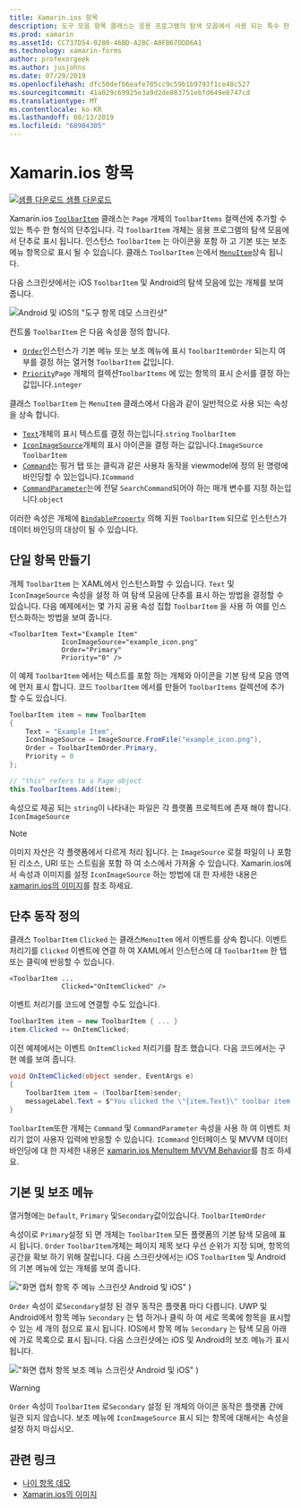 ```yaml
---
title: Xamarin.ios 항목
description: 도구 모음 항목 클래스는 응용 프로그램의 탐색 모음에서 사용 되는 특수 한 형식의 단추입니다.
ms.prod: xamarin
ms.assetId: CC737D54-0280-46BD-A2BC-A0FB67DDD6A1
ms.technology: xamarin-forms
author: profexorgeek
ms.author: jusjohns
ms.date: 07/29/2019
ms.openlocfilehash: dfc50defb6eafe705cc9c59b1b9793f1ce48c527
ms.sourcegitcommit: 41a029c69925e3a9d2de883751ebfd649e8747cd
ms.translationtype: MT
ms.contentlocale: ko-KR
ms.lasthandoff: 08/13/2019
ms.locfileid: "68984305"
---
```

# <a name="xamarinforms-toolbaritem"></a>Xamarin.ios 항목

[![샘플 다운로드](~/media/shared/download.png) 샘플 다운로드](https://docs.microsoft.com/en-us/samples/xamarin/xamarin-forms-samples/userinterface-toolbaritem/)

Xamarin.ios [`ToolbarItem`](xref:Xamarin.Forms.ToolbarItem) 클래스는 `Page` 개체의 `ToolbarItems` 컬렉션에 추가할 수 있는 특수 한 형식의 단추입니다. 각 `ToolbarItem` 개체는 응용 프로그램의 탐색 모음에서 단추로 표시 됩니다. 인스턴스 `ToolbarItem` 는 아이콘을 포함 하 고 기본 또는 보조 메뉴 항목으로 표시 될 수 있습니다. 클래스 `ToolbarItem` 는에서 [`MenuItem`](xref:Xamarin.Forms.MenuItem)상속 됩니다.

다음 스크린샷에서는 iOS `ToolbarItem` 및 Android의 탐색 모음에 있는 개체를 보여 줍니다.

![Android 및 iOS의 "도구 항목 데모 스크린샷"](toolbaritem-images/toolbaritem-device-screenshot.png "Android 및 iOS의 도구 모음의 항목 데모 스크린샷")

컨트롤 `ToolbarItem` 은 다음 속성을 정의 합니다.

* [`Order`](xref:Xamarin.Forms.ToolbarItem.Order)인스턴스가 기본 메뉴 또는 보조 메뉴에 표시 `ToolbarItemOrder` 되는지 여부를 결정 하는 열거형 `ToolbarItem` 값입니다.
* [`Priority`](xref:Xamarin.Forms.ToolbarItem.Priority)`Page` 개체의 컬렉션`ToolbarItems` 에 있는 항목의 표시 순서를 결정 하는 값입니다.`integer`

클래스 `ToolbarItem` 는 `MenuItem` 클래스에서 다음과 같이 일반적으로 사용 되는 속성을 상속 합니다.

* [`Text`](xref:Xamarin.Forms.MenuItem.Text)개체의 표시 텍스트를 결정 하는입니다.`string` `ToolbarItem`
* [`IconImageSource`](xref:Xamarin.Forms.MenuItem.IconImageSource)개체의 표시 아이콘을 결정 하는 값입니다.`ImageSource` `ToolbarItem`
* [`Command`](xref:Xamarin.Forms.MenuItem.Command)는 핑거 탭 또는 클릭과 같은 사용자 동작을 viewmodel에 정의 된 명령에 바인딩할 수 있는입니다.`ICommand`
* [`CommandParameter`](xref:Xamarin.Forms.MenuItem.CommandParameter)는에 전달 `SearchCommand`되어야 하는 매개 변수를 지정 하는입니다.`object`

이러한 속성은 개체에 [`BindableProperty`](xref:Xamarin.Forms.BindableProperty) 의해 지원 `ToolbarItem` 되므로 인스턴스가 데이터 바인딩의 대상이 될 수 있습니다.

## <a name="create-a-toolbaritem"></a>단일 항목 만들기

개체 `ToolbarItem` 는 XAML에서 인스턴스화할 수 있습니다. `Text` 및`IconImageSource` 속성을 설정 하 여 탐색 모음에 단추를 표시 하는 방법을 결정할 수 있습니다. 다음 예제에서는 몇 가지 공용 속성 집합 `ToolbarItem` 을 사용 하 여를 인스턴스화하는 방법을 보여 줍니다.

```xaml
<ToolbarItem Text="Example Item"
             IconImageSource="example_icon.png"
             Order="Primary"
             Priority="0" />
```

이 예제 `ToolbarItem` 에서는 텍스트를 포함 하는 개체와 아이콘을 기본 탐색 모음 영역에 먼저 표시 합니다. 코드 `ToolbarItem` 에서를 만들어 `ToolbarItems` 컬렉션에 추가할 수도 있습니다.

```csharp
ToolbarItem item = new ToolbarItem
{
    Text = "Example Item",
    IconImageSource = ImageSource.FromFile("example_icon.png"),
    Order = ToolbarItemOrder.Primary,
    Priority = 0
};

// "this" refers to a Page object
this.ToolbarItems.Add(item);
```

속성으로 제공 되는 `string`이 나타내는 파일은 각 플랫폼 프로젝트에 존재 해야 합니다. `IconImageSource`

> [!NOTE]
> 이미지 자산은 각 플랫폼에서 다르게 처리 됩니다. 는 `ImageSource` 로컬 파일이 나 포함 된 리소스, URI 또는 스트림을 포함 하 여 소스에서 가져올 수 있습니다. Xamarin.ios에서 속성과 이미지를 설정 `IconImageSource` 하는 방법에 대 한 자세한 내용은 [xamarin.ios의 이미지](~/xamarin-forms/user-interface/images.md)를 참조 하세요.

## <a name="define-button-behavior"></a>단추 동작 정의

클래스 `ToolbarItem` `Clicked` 는 클래스`MenuItem` 에서 이벤트를 상속 합니다. 이벤트 처리기를 `Clicked` 이벤트에 연결 하 여 XAML에서 인스턴스에 대 `ToolbarItem` 한 탭 또는 클릭에 반응할 수 있습니다.

```xaml
<ToolbarItem ...
             Clicked="OnItemClicked" />
```

이벤트 처리기를 코드에 연결할 수도 있습니다.

```csharp
ToolbarItem item = new ToolbarItem { ... }
item.Clicked += OnItemClicked;
```

이전 예제에서는 이벤트 `OnItemClicked` 처리기를 참조 했습니다. 다음 코드에서는 구현 예를 보여 줍니다.

```csharp
void OnItemClicked(object sender, EventArgs e)
{
    ToolbarItem item = (ToolbarItem)sender;
    messageLabel.Text = $"You clicked the \"{item.Text}\" toolbar item.";
}
```

`ToolbarItem`또한 개체는 `Command` 및 `CommandParameter` 속성을 사용 하 여 이벤트 처리기 없이 사용자 입력에 반응할 수 있습니다. `ICommand` 인터페이스 및 MVVM 데이터 바인딩에 대 한 자세한 내용은 [xamarin.ios MenuItem MVVM Behavior](~/xamarin-forms/user-interface/menuitem.md#define-menuitem-behavior-with-mvvm)를 참조 하세요.

## <a name="primary-and-secondary-menus"></a>기본 및 보조 메뉴

열거형에는 `Default`, `Primary` 및`Secondary`값이있습니다. `ToolbarItemOrder`

속성이로 `Primary`설정 되 면 개체는 `ToolbarItem` 모든 플랫폼의 기본 탐색 모음에 표시 됩니다. `Order` `ToolbarItem`개체는 페이지 제목 보다 우선 순위가 지정 되며, 항목의 공간을 확보 하기 위해 잘립니다. 다음 스크린샷에서는 iOS `ToolbarItem` 및 Android의 기본 메뉴에 있는 개체를 보여 줍니다.

!["화면 캡처 항목 주 메뉴 스크린샷 Android 및 iOS"](toolbaritem-images/toolbaritem-primary-menu.png "도구 모음의 항목 기본 메뉴 스크린샷 (Android 및 iOS") )

`Order` 속성이 로`Secondary`설정 된 경우 동작은 플랫폼 마다 다릅니다. UWP 및 Android에서 항목 메뉴 `Secondary` 는 탭 하거나 클릭 하 여 세로 목록에 항목을 표시할 수 있는 세 개의 점으로 표시 됩니다. IOS에서 항목 메뉴 `Secondary` 는 탐색 모음 아래에 가로 목록으로 표시 됩니다. 다음 스크린샷에는 iOS 및 Android의 보조 메뉴가 표시 됩니다.

!["화면 캡처 항목 보조 메뉴 스크린샷 Android 및 iOS"](toolbaritem-images/toolbaritem-secondary-menu.png "도구 모음의 항목 보조 메뉴 스크린샷 (Android 및 iOS") )

> [!WARNING]
> `Order` 속성이 `ToolbarItem` 로`Secondary` 설정 된 개체의 아이콘 동작은 플랫폼 간에 일관 되지 않습니다. 보조 메뉴에 `IconImageSource` 표시 되는 항목에 대해서는 속성을 설정 하지 마십시오.

## <a name="related-links"></a>관련 링크

* [나이 항목 데모](https://docs.microsoft.com/en-us/samples/xamarin/xamarin-forms-samples/userinterface-toolbaritem/)
* [Xamarin.ios의 이미지](~/xamarin-forms/user-interface/images.md)
